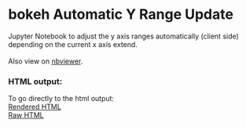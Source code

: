 # bokeh Automatic Y Range Update
Jupyter Notebook to adjust the y axis ranges automatically (client side) depending on the current x axis extend.<br><br>
Also view on <a href="http://nbviewer.jupyter.org/github/kriete/bokehAutomaticYRangeUpdate/blob/master/Range%20Update.ipynb">nbviewer</a>.<br>
### HTML output:
To go directly to the html output:<br>
<a href="http://htmlpreview.github.io/?https://github.com/kriete/bokehAutomaticYRangeUpdate/blob/master/range_update.html">Rendered HTML</a><br>
<a href="https://raw.githubusercontent.com/kriete/bokehAutomaticYRangeUpdate/blob/master/range_update.html">Raw HTML</a>
